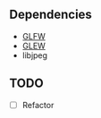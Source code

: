 Dependencies
------------

- [GLFW](https://www.glfw.org/)
- [GLEW](https://glew.sourceforge.net/)
- libjpeg

TODO
----

- [ ] Refactor
